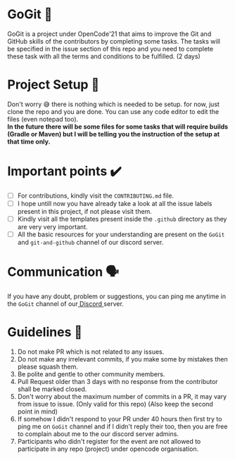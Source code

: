 # GoGit 🚀
  GoGit is a project under OpenCode'21 that aims to improve the Git and GitHub skills of the contributors by completing some tasks.
 The tasks will be specified in the issue section of this repo and you need to complete these task with all the terms and conditions to be fulfilled. (2 days)

# Project Setup 🤝
  Don't worry 😅 there is nothing which is needed to be setup. for now, just clone the repo and you are done. You can use any code editor to edit the files (even notepad too). <br> 
**In the future there will be some files for some tasks that will require builds (Gradle or Maven) but I will be telling you the instruction of the setup at that time only.**

# Important points ✔️
- [ ] For contributions, kindly visit the `CONTRIBUTING.md` file.
- [ ] I hope untill now you have already take a look at all the issue labels present in this project, if not please visit them.
- [ ] Kindly visit all the templates present inside the `.github` directory as they are very very important.
- [ ] All the basic resources for your understanding are present on the `GoGit` and `git-and-github` channel of our discord server.

# Communication 🗣️
  If you have any doubt, problem or suggestions, you can ping me anytime in the `GoGit` channel of our<a href = "http://discord.gg/PX7uJCSXPw"> Discord </a> server.
  
# Guidelines 🔴
1. Do not make PR which is not related to any issues.
2. Do not make any irrelevant commits, if you make some by mistakes then please squash them.
3. Be polite and gentle to other community members.
4. Pull Request older than 3 days with no response from the contributor shall be marked closed.
5. Don't worry about the maximum number of commits in a PR, it may vary from issue to issue. (Only valid for this repo) (Also keep the second point in mind)
6. If somehow I didn't respond to your PR under 40 hours then first try to ping me on `GoGit` channel and if I didn't reply their too, then you are free to complain about me to the our discord server admins.
7. Participants who didn't register for the event are not allowed to participate in any repo (project) under opencode organisation.

<!-- test for author PR updates from owner -->

